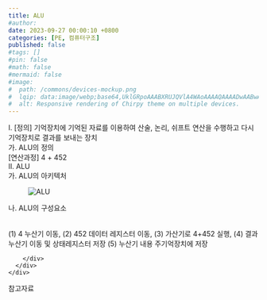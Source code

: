 ```yaml
---
title: ALU
#author: 
date: 2023-09-27 00:00:10 +0800
categories: [PE, 컴퓨터구조]
published: false
#tags: []
#pin: false
#math: false
#mermaid: false
#image:
#  path: /commons/devices-mockup.png
#  lqip: data:image/webp;base64,UklGRpoAAABXRUJQVlA4WAoAAAAQAAAADwAABwAAQUxQSDIAAAARL0AmbZurmr57yyIiqE8oiG0bejIYEQTgqiDA9vqnsUSI6H+oAERp2HZ65qP/VIAWAFZQOCBCAAAA8AEAnQEqEAAIAAVAfCWkAALp8sF8rgRgAP7o9FDvMCkMde9PK7euH5M1m6VWoDXf2FkP3BqV0ZYbO6NA/VFIAAAA
#  alt: Responsive rendering of Chirpy theme on multiple devices.
---
```


<div class="post-wrap">
  <div class="para">
    <div class="para-title">
      I. [정의] 기억장치에 기억된 자료를 이용하여 산술, 논리, 쉬프트 연산을 수행하고 다시 기억장치로 결과를 보내는 장치
    </div>
    <div class="para-cntnt">
      <div class="para">
        <div class="para-title">
          가. ALU의 정의
        </div>
        <div class="para-cntnt">
          [연산과정] 4 + 452
        </div>
      </div>
    </div>
  </div>
  
  <div class="para">
    <div class="para-title">
      II. ALU
    </div>
    <div class="para-cntnt">
      <div class="para">
        <div class="para-title">
          가. ALU의 아키텍처
        </div>
        <div class="para-cntnt">
          <figure class="post-figure">
            <img src="/assets/img/posts/ALU.png" alt="ALU">
<!--            <figcaption>Source: Unveiling the Metaverse: Exploring Emerging Trends, Multifaceted Perspectives, and Future Challenges</figcaption>-->
          </figure>
        </div>
      </div>
      <div class="para">
        <div class="para-title">
          나. ALU의 구성요소
        </div>
        <div class="para-cntnt">
          <table class="post-table">
          </table>
          (1) 4 누산기 이동, (2) 452 데이터 레지스터 이동, (3) 가산기로 4+452 실행, (4) 결과 누산기 이동 및 상태레지스터 저장
(5) 누산기 내용 주기억장치에 저장

        </div>
      </div>
    </div>
  </div>

  <div class="refr-wrap">
    <div class="refr-title">
        참고자료
    </div>
    <ol class="refr-list">
    <!--    <li>(나현식, 최대선) <a target="_blank" href="https://scienceon.kisti.re.kr/commons/util/originalView.do?cn=JAKO202225948430499&oCn=JAKO202225948430499&dbt=JAKO&journal=NJOU00291864">메타버스 보안 위협 요소 및 대응 방안 검토</a></li>-->
    <!--    <li>(M. Uddin, S. Manickam, H. Ullah, M. Obaidat and A. Dandoush) <a target="_blank" href="https://ieeexplore.ieee.org/abstract/document/10138386">Unveiling the Metaverse: Exploring Emerging Trends, Multifaceted Perspectives, and Future Challenges</a></li>-->
    </ol>
  </div>
</div>
